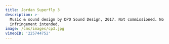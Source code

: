 ```yaml
---
title: Jordan Superfly 3
description: >-
  Music & sound design by DPO Sound Design, 2017. Not commissioned. No copyright
  infringement intended.
image: /cms/images/cp3.jpg
vimeoID: '225744752'
---
```




